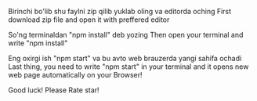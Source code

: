 Birinchi bo'lib shu faylni zip qilib yuklab oling va editorda oching
First download zip file and open it with preffered editor

So'ng terminaldan "npm install" deb yozing
Then open your terminal and write "npm install"

Eng oxirgi ish "npm start" va bu avto web brauzerda yangi sahifa ochadi
Last thing, you need to write "npm start" in your terminal and it opens new web page automatically on your Browser!

Good luck!
Please Rate star!


